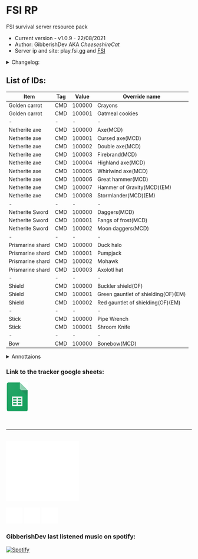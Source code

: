 # FSI RP

FSI survival server resource pack
* Current version - v1.0.9 - 22/08/2021
* Author: GibberishDev AKA *CheeseshireCat*
* Server ip and site: play.fsi.gg and <a href="http://fsi.gg">FSI</a>

<details>
  <summary>Changelog:</summary>
  <details>
    <summary>Pre 22/08/2021</summary>
    ║ + added Crayons - Golden carrot override<br>
    ║ + added Oatmeal cookie - Golden carrot override<br>
    ║ + added Axe(MCD) - Netherite axe override<br>
    ║ + added Cursed axe(MCD) - Netherite axe override<br>
    ║ + added Double axe(MCD) - Netherite axe override<br>
    ║ + added Firebrand(MCD) - Netherite axe override<br>
    ║ + added Highland axe(MCD) - Netherite axe override<br>
    ║ + added Whirlwind(MCD) - Netherite axe override<br>
    ║ + added Duck halo - Prismarine shard override<br>
    ║ + added Pumpjack - Prismarine shard override<br>
    ║ + added Mohawk - Prismarine shard override<br>
    ║ + added Axolotl hat - Prismarine shard override<br>
    ║ + added Buckler shield(OF) - Shield override<br>
    ╚ + added Green gauntlet of shielding(OF)(EM) - Shield override
  </details>
  <details>
    <summary>22/08/2021</summary>
    ║ + added Daggers(MCD) - Netherite sword override<br>
    ║ + added Fangs of frost(MCD) - Netherite sword override<br>
    ║ + added Moon daggers(MCD) - Netherite sword override<br>
    ╚ ~ Project restructure
  </details>
  <details>
    <summary>23/08/2021</summary>
    ║ + added Stormlander(MCD)(EM) - Netherite axe override<br>
    ║ + added Great hammer(MCD) - Netherite axe override<br>
    ║ + added Red Gauntlet of Shielding(OF)(EM) - Shield override<br>
    ╚ + added <a href="https://github.com/GibberishDev/FSI_RP/tree/master/ready%20to%20use%20files/pluginconfig">"plugin config"</a> (GIT) - directory for plugin files
  </details>
  <details>
    <summary>24/08/2021</summary>
    ╚ + added hammer of gravity(MCD)(EM) - Netherite axe override
  </details>
  <details>
    <summary>27/08/2021</summary>
    ╚ + added Bonebow(MCD) - Bow override
  </details>
  <details>
    <summary>17/09/2021</summary>
    ╚ + added Pipe Wrench - Stick override
  </details>
  <details>
    <summary>23/09/2021</summary>
    ╚ + added Shroom knife - Stick override
  </details>
</details>

  ## List of IDs:
  | Item | Tag | Value | Override name |
  | ----- | ----- | ----- | ----- |
  | Golden carrot | CMD | 100000 | Crayons |
  | Golden carrot | CMD | 100001 | Oatmeal cookies |
  | - | - | - | - |
  | Netherite axe | CMD | 100000 | Axe(MCD) |
  | Netherite axe | CMD | 100001 | Cursed axe(MCD) |
  | Netherite axe | CMD | 100002 | Double axe(MCD) |
  | Netherite axe | CMD | 100003 | Firebrand(MCD) |
  | Netherite axe | CMD | 100004 | Highland axe(MCD) |
  | Netherite axe | CMD | 100005 | Whirlwind axe(MCD) |
  | Netherite axe | CMD | 100006 | Great hammer(MCD) |
  | Netherite axe | CMD | 100007 | Hammer of Gravity(MCD)(EM) |
  | Netherite axe | CMD | 100008 | Stormlander(MCD)(EM) |
  | - | - | - | - |
  | Netherite Sword | CMD | 100000 | Daggers(MCD) |
  | Netherite Sword | CMD | 100001 | Fangs of frost(MCD) |
  | Netherite Sword | CMD | 100002 | Moon daggers(MCD) |
  | - | - | - | - |
  | Prismarine shard | CMD | 100000 | Duck halo |
  | Prismarine shard | CMD | 100001 | Pumpjack |
  | Prismarine shard | CMD | 100002 | Mohawk |
  | Prismarine shard | CMD | 100003 | Axolotl hat |
  | - | - | - | - |
  | Shield | CMD | 100000 | Buckler shield(OF) |
  | Shield | CMD | 100001 | Green gauntlet of shielding(OF)(EM) |
  | Shield | CMD | 100002 | Red gauntlet of shielding(OF)(EM) |
  | - | - | - | - |
  | Stick | CMD | 100000 | Pipe Wrench |
  | Stick | CMD | 100001 | Shroom Knife |
  | - | - | - | - |
  | Bow | CMD | 100000 | Bonebow(MCD) |


  <details>
    <summary>Annottaions</summary>
    * MCD - item originates from Minecraft dungeons<br>
    * OF - Item requires OF to work<br>
    * GIT - Change affects only github page<br>
    * EM - Optifine users will get a nice bonus in form of emissive textures
  </details>



  ### Link to the tracker google sheets:
  <a href="https://docs.google.com/spreadsheets/d/1ttatYR5bBnNZZ8NfU9NvovqSfhn1mnDZ9OqNmPO4dhM/edit?usp=sharing"><img src="https://github.com/GibberishDev/resrrep/blob/main/google_sheets_logo.png" alt="Tracker google sheets"></a>

  <br>

  -----
  <br>
  <a href="https://github.com/GibberishDev"><img src="https://github.com/GibberishDev/resrrep/blob/main/gd.png" alt="GD"></a>

  <br>

  <a href="https://www.curseforge.com/members/gibberishdev/projects"><img src="https://github.com/GibberishDev/resrrep/blob/main/anvil.png" alt="CF"></a>
  <a href="https://steamcommunity.com/id/GibberishDev/"><img src="https://github.com/GibberishDev/resrrep/blob/main/steam.png" alt="steam"></a>
  <a href="https://discord.gg/bhAnEEXUfV"><img src="https://github.com/GibberishDev/resrrep/blob/main/discord.png" alt="Discord"></a>

### GibberishDev last listened music on spotify:
[![Spotify](https://novatorem-six-lemon.vercel.app/api/spotify)](https://open.spotify.com/user/Gibberish)
<br>
<br>
